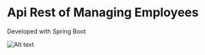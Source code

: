 # Api Rest of Managing Employees
Developed with Spring Boot

![Alt text](https://www.armadilloamarillo.com/wp-content/uploads/spring-boot-ok.png)
